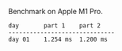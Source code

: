 Benchmark on Apple M1 Pro.

```
day       part 1    part 2
------------------------------
day 01    1.254 ms  1.200 ms
```